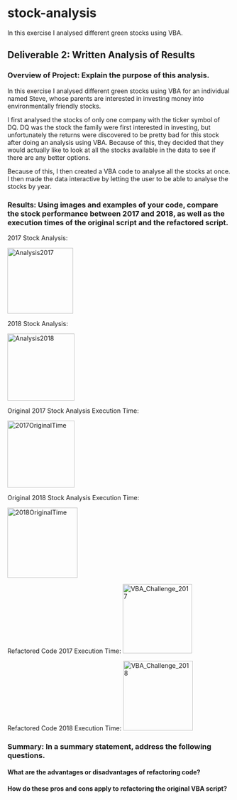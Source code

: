 # stock-analysis

In this exercise I analysed different green stocks using VBA.

## Deliverable 2: Written Analysis of Results

### Overview of Project: Explain the purpose of this analysis.

In this exercise I analysed different green stocks using VBA for an individual named Steve, whose parents are interested in investing money into environmentally friendly stocks.

I first analysed the stocks of only one company with the ticker symbol of DQ. DQ was the stock the family were first interested in investing, but unfortunately the returns were discovered to be pretty bad for this stock after doing an analysis using VBA. Because of this, they decided that they would actually like to look at all the stocks available in the data to see if there are any better options.

Because of this, I then created a VBA code to analyse all the stocks at once. I then made the data interactive by letting the user to be able to analyse the stocks by year.


### Results: Using images and examples of your code, compare the stock performance between 2017 and 2018, as well as the execution times of the original script and the refactored script.

2017 Stock Analysis:

<img width="148" alt="Analysis2017" src="https://user-images.githubusercontent.com/80979705/119277191-30c7ab80-bbec-11eb-8fc7-d51863273dca.PNG">

2018 Stock Analysis:

<img width="151" alt="Analysis2018" src="https://user-images.githubusercontent.com/80979705/119277215-4b018980-bbec-11eb-8d1b-9de11a064c77.PNG">

Original 2017 Stock Analysis Execution Time:

<img width="151" alt="2017OriginalTime" src="https://user-images.githubusercontent.com/80979705/119277282-bba8a600-bbec-11eb-88ce-cdb26a571156.PNG">

Original 2018 Stock Analysis Execution Time:

<img width="158" alt="2018OriginalTime" src="https://user-images.githubusercontent.com/80979705/119277289-c6633b00-bbec-11eb-8683-2ea666b7fb19.PNG">

Refactored Code 2017 Execution Time:
<img width="156" alt="VBA_Challenge_2017" src="https://user-images.githubusercontent.com/80979705/119277302-dbd86500-bbec-11eb-95fa-60cf6dcbd9e7.PNG">

Refactored Code 2018 Execution Time:
<img width="157" alt="VBA_Challenge_2018" src="https://user-images.githubusercontent.com/80979705/119277311-e72b9080-bbec-11eb-8b7a-4ea628efb1f4.PNG">

### Summary: In a summary statement, address the following questions.
#### What are the advantages or disadvantages of refactoring code?
#### How do these pros and cons apply to refactoring the original VBA script?
